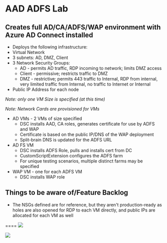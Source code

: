 # AAD ADFS Lab
## Creates full AD/CA/ADFS/WAP environment with Azure AD Connect installed
* Deploys the following infrastructure:
 * Virtual Network
  * 3 subnets: AD, DMZ, Client
  * 3 Network Security Groups:
    * AD - permits AD traffic, RDP incoming to network; limits DMZ access
    * Client - permissive; restricts traffic to DMZ
    * DMZ - restrictive; permits 443 traffic to Internal, RDP from internal, very limited traffic from Internal, no traffic to Internet or Internal
  * Public IP Address for each node

  _Note: only one VM Size is specified (at this time)_

  _Note: Network Cards are provisioned for VMs_

  * AD VMs - 2 VMs of size specified
	* DSC installs AAD, CA roles, generates certificate for use by ADFS and WAP
    * Certificate is based on the public IP/DNS of the WAP deployment
    * Split-brain DNS is updated for the ADFS URL
  * AD FS VM
	* DSC installs ADFS Role, pulls and installs cert from DC
    * CustomScriptExtension configures the ADFS farm
    * For unique testing scenarios, multiple distinct farms may be specified
  * WAP VM - one for each ADFS VM
	* DSC installs WAP role

## Things to be aware of/Feature Backlog
* The NSGs defined are for reference, but they aren't production-ready as holes are also opened for RDP to each VM directly, and public IPs are allocated for each VM as well

====
<a href="https://portal.azure.com/#create/Microsoft.Template/uri/https://raw.githubusercontent.com/bretthacker/AAD_ADFS_Lab/AAD_ADFS_Lab/Templates/azureDeploy.json" target="_blank">
    <img src="http://azuredeploy.net/deploybutton.png"/>
</a>

<a href="http://armviz.io/#/?load=https://raw.githubusercontent.com/bretthacker/AAD_ADFS_Lab/AAD_ADFS_Lab/Templates/azureDeploy.json" target="_blank">
  <img src="http://armviz.io/visualizebutton.png"/>
</a>

